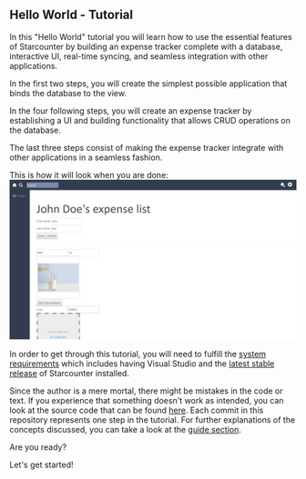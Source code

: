 ## Hello World - Tutorial

In this "Hello World" tutorial you will learn how to use the essential features of Starcounter by building an expense tracker complete with a database, interactive UI, real-time syncing, and seamless integration with other applications.

In the first two steps, you will create the simplest possible application that binds the database to the view.

In the four following steps, you will create an expense tracker by establishing a UI and building functionality that allows CRUD operations on the database.

The last three steps consist of making the expense tracker integrate with other applications in a seamless fashion.

This is how it will look when you are done:
![Final-hello-world-screenshot](/assets/Capture-1.png)

In order to get through this tutorial, you will need to fulfill the [system requirements](http://starcounter.io/download/) which includes having Visual Studio and the [latest stable release](http://downloads.starcounter.com/download) of Starcounter installed.

Since the author is a mere mortal, there might be mistakes in the code or text. If you experience that something doesn't work as intended, you can look at the source code that can be found [here](https://github.com/StarcounterSamples/HelloWorld). Each commit in this repository represents one step in the tutorial. For further explanations of the concepts discussed, you can take a look at the [guide section](/guides/guides.html).

Are you ready?

Let's get started!
